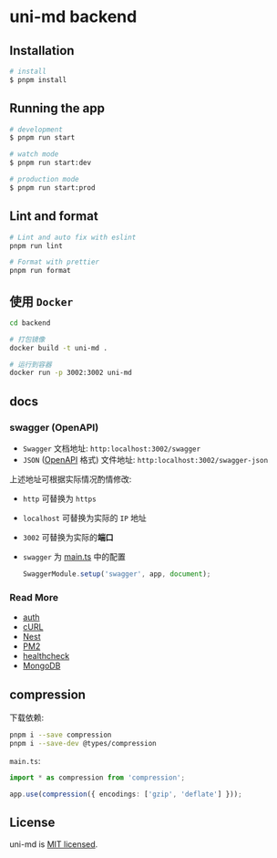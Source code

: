 # uni-md backend

## Installation

```bash
# install
$ pnpm install
```

## Running the app

```bash
# development
$ pnpm run start

# watch mode
$ pnpm run start:dev

# production mode
$ pnpm run start:prod
```

## Lint and format

```bash
# Lint and auto fix with eslint
pnpm run lint

# Format with prettier
pnpm run format
```

## 使用 `Docker`

```bash
cd backend

# 打包镜像
docker build -t uni-md .

# 运行到容器
docker run -p 3002:3002 uni-md
```

## docs

### swagger (OpenAPI)

- `Swagger` 文档地址: `http:localhost:3002/swagger`
- `JSON` ([OpenAPI](https://www.openapis.org/) 格式) 文件地址: `http:localhost:3002/swagger-json`

上述地址可根据实际情况酌情修改:

- `http` 可替换为 `https`
- `localhost` 可替换为实际的 `IP` 地址
- `3002` 可替换为实际的**端口**
- `swagger` 为 [main.ts](./src/main.ts) 中的配置

  ```ts
  SwaggerModule.setup('swagger', app, document);
  ```

### Read More

- [auth](/backend/docs/auth.md)
- [cURL](/backend/docs/curl.md)
- [Nest](/backend/docs/nest.md)
- [PM2](/backend/docs/pm2.md)
- [healthcheck](/backend/docs/healthcheck.md)
- [MongoDB](/backend/docs/MongoDB.md)

## compression

下载依赖:

```bash
pnpm i --save compression
pnpm i --save-dev @types/compression
```

`main.ts`:

```ts
import * as compression from 'compression';

app.use(compression({ encodings: ['gzip', 'deflate'] }));
```

## License

uni-md is [MIT licensed](../LICENSE).

